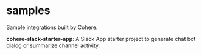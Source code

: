 # samples

Sample integrations built by Cohere.

**cohere-slack-starter-app**: A Slack App starter project to generate chat bot dialog or summarize channel activity.
